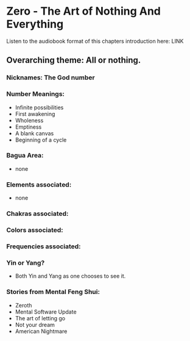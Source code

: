 # Zero - The Art of Nothing And Everything

Listen to the audiobook format of this chapters introduction here: LINK

## Overarching theme: All or nothing.

### Nicknames: The God number

### Number Meanings:

- Infinite possibilities
- First awakening
- Wholeness
- Emptiness
- A blank canvas
- Beginning of a cycle

### Bagua Area:
- none
### Elements associated:
- none
### Chakras associated:

### Colors associated:

### Frequencies associated:

### Yin or Yang?
- Both Yin and Yang as one chooses to see it.
### Stories from Mental Feng Shui:

- Zeroth
- Mental Software Update
- The art of letting go
- Not your dream
- American Nightmare
